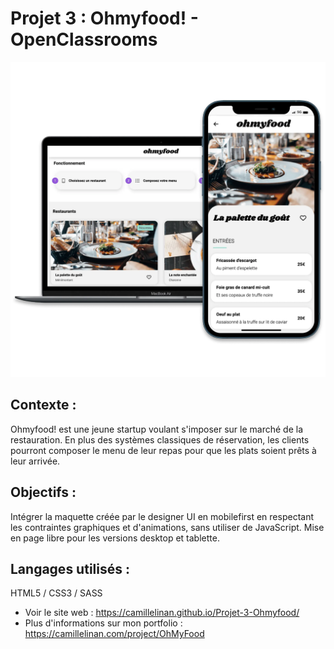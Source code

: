# Projet 3 : Ohmyfood! - OpenClassrooms

![Alt text](/ohmyfoodCover.webp?raw=true "Cover Ohmyfood OpenClassrooms")

## Contexte :
Ohmyfood! est une jeune startup voulant s'imposer sur le marché de la restauration. En plus des systèmes classiques de réservation, les clients pourront composer le menu de leur repas pour que les plats soient prêts à leur arrivée.

## Objectifs :
Intégrer la maquette créée par le designer UI en mobilefirst en respectant les contraintes graphiques et d'animations, sans utiliser de JavaScript. Mise en page libre pour les versions desktop et tablette.

## Langages utilisés :
HTML5 / CSS3 / SASS


+ Voir le site web : https://camillelinan.github.io/Projet-3-Ohmyfood/
+ Plus d'informations sur mon portfolio : https://camillelinan.com/project/OhMyFood
